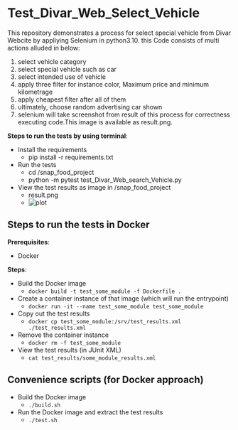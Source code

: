 # Test_Divar_Web_Select_Vehicle

This repository demonstrates a process for select special vehicle from Divar Webcite by appliying Selenium in python3.10.
this Code consists of multi actions alluded in below:
1) select vehicle category
2) select special vehicle such as car
3) select intended use of vehicle
4) apply three filter for instance color, Maximum price and minimum kilometrage
5) apply cheapest filter after all of them
6) ultimately, choose random advertising car shown
7) selenium will take screenshot from result of this process for correctness executing code.This image is available as result.png.

**Steps to run the tests by using terminal**:

- Install the requirements
    - pip install -r requirements.txt
- Run the tests
    - cd /snap_food_project
    - python -m pytest test_Divar_Web_search_Vehicle.py
- View the test results as image in /snap_food_project
    - result.png
    - ![plot]([https://github.com/ZeinabMar/snap_food_project/result.png](https://github.com/ZeinabMar/snap_food_project/blob/main/result.png?raw=true))

## Steps to run the tests in Docker

**Prerequisites**:

- Docker

**Steps**:

- Build the Docker image
    - `docker build -t test_some_module -f Dockerfile .`
- Create a container instance of that image (which will run the entrypoint)
    - `docker run -it --name test_some_module test_some_module`
- Copy out the test results
    - `docker cp test_some_module:/srv/test_results.xml ./test_results.xml`
- Remove the container instance
    - `docker rm -f test_some_module`
- View the test results (in JUnit XML)
    - `cat test_results/some_module_results.xml`

## Convenience scripts (for Docker approach)

- Build the Docker image
    - `./build.sh`
- Run the Docker image and extract the test results
    - `./test.sh`
